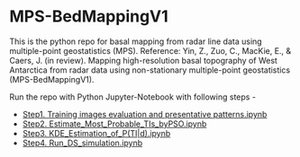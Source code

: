 # MPS-BedMappingV1
This is the python repo for basal mapping from radar line data using multiple-point geostatistics (MPS). 
Reference: 
Yin, Z., Zuo, C., MacKie, E., & Caers, J. (in review). Mapping high-resolution basal topography of West Antarctica from radar data using non-stationary multiple-point geostatistics (MPS-BedMappingV1). 

Run the repo with Python Jupyter-Notebook with following steps - 
* [Step1. Training images evaluation and presentative patterns.ipynb](https://github.com/sdyinzhen/MPS-BedMappingV1/blob/main/Step1.%20Training%20images%20evaluation%20and%20presentative%20patterns..ipynb)
* [Step2. Estimate_Most_Probable_TIs_byPSO.ipynb](https://github.com/sdyinzhen/MPS-BedMappingV1/blob/main/Step2.%20Estimate_Most_Probable_TIs_byPSO.ipynb)
* [Step3. KDE_Estimation_of_P(TI|d).ipynb](https://github.com/sdyinzhen/MPS-BedMappingV1/blob/main/Step3.%20KDE_Estimation_of_P(TI%7Cd).ipynb)
* [Step4. Run_DS_simulation.ipynb](https://github.com/sdyinzhen/MPS-BedMappingV1/blob/main/Step4.%20Run_DS_simulation.ipynb)
